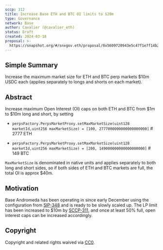 ```yaml
---
sccp: 312
title: Increase Base ETH and BTC OI limits to $20m
type: Governance
network: Base
author: Cavalier (@cavalier_eth)
status: Draft
created: 2024-03-18
proposal: >-
  https://snapshot.org/#/snxgov.eth/proposal/0x5609720943e5c47f1e7f14b2d3c8b8a88f661f1526ecc44a67a38c769856b7a7
---
```


<!--You can leave these HTML comments in your merged SCCP and delete the visible duplicate text guides, they will not appear and may be helpful to refer to if you edit it again. This is the suggested template for new SCCPs. Note that an SCCP number will be assigned by an editor. When opening a pull request to submit your SCCP, please use an abbreviated title in the filename, `sccp-draft_title_abbrev.md`. The title should be 44 characters or less.-->

## Simple Summary

<!--"If you can't explain it simply, you don't understand it well enough." Provide a simplified and layman-accessible explanation of the SCCP.-->

Increase the maximum market size for ETH and BTC perp markets $10m USDC each (applies separately to longs and shorts on each market).

## Abstract

<!--A short (~200 word) description of the variable change proposed.-->
Increase maximum Open Interest (OI) caps on both ETH and BTC from $1m to $10m long and short, by setting

- `perpsFactory.PerpsMarketProxy.setMaxMarketSize(uint128 marketId,uint256 maxMarketSize) = [100, 2777000000000000000000]` # 2777 ETH

- `perpsFactory.PerpsMarketProxy.setMaxMarketSize(uint128 marketId,uint256 maxMarketSize) = [200, 149000000000000000000]` # 149 BTC

`MaxMarketSize` is denominated in native units and applies separately to both long and short sides, so if both sides of ETH and BTC markets are full, the total OI is approx $40m. 

## Motivation

<!--The motivation is critical for SCCPs that want to update variables within Synthetix. It should clearly explain why the existing variable is not incentive aligned. SCCP submissions without sufficient motivation may be rejected outright.-->

Base Andromeda has been operating in since early December using the configuration from [SIP-348](https://sips.synthetix.io/sips/sip-348/) and is ready to be slowly scaled up. The LP limit has been increased to $10m by [SCCP-311](https://sips.synthetix.io/sccp/sccp-311/), and once at least 50% full, open interest caps can be increased accordingly.


## Copyright

Copyright and related rights waived via [CC0](https://creativecommons.org/publicdomain/zero/1.0/).
